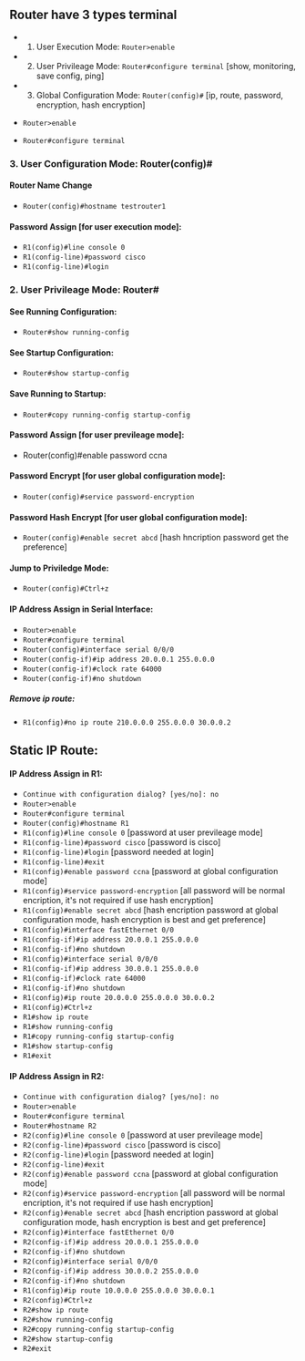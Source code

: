 ## Router have 3 types terminal
- 1. User Execution Mode: `Router>enable`
- 2. User Privileage Mode: `Router#configure terminal` [show, monitoring, save config, ping]
- 3. Global Configuration Mode: `Router(config)#` [ip, route, password, encryption, hash encryption]

- `Router>enable`
- `Router#configure terminal`

### 3. User Configuration Mode: Router(config)#

#### Router Name Change
- `Router(config)#hostname testrouter1`

#### Password Assign [for user execution mode]:
- `R1(config)#line console 0`
- `R1(config-line)#password cisco`
- `R1(config-line)#login`


### 2. User Privileage Mode: Router#

#### See Running Configuration:
- `Router#show running-config`

#### See Startup Configuration:
- `Router#show startup-config`

#### Save Running to Startup:
- `Router#copy running-config startup-config`

#### Password Assign [for user previleage mode]:
- Router(config)#enable password ccna

#### Password Encrypt [for user global configuration mode]:
- `Router(config)#service password-encryption`

#### Password Hash Encrypt [for user global configuration mode]:
- `Router(config)#enable secret abcd` [hash hncription password get the preference]

#### Jump to Priviledge Mode:
- `Router(config)#Ctrl+z`

#### IP Address Assign in Serial Interface:
- `Router>enable`
- `Router#configure terminal`
- `Router(config)#interface serial 0/0/0`
- `Router(config-if)#ip address 20.0.0.1 255.0.0.0`
- `Router(config-if)#clock rate 64000`
- `Router(config-if)#no shutdown`

##### Remove ip route:
- `R1(config)#no ip route 210.0.0.0 255.0.0.0 30.0.0.2`

## Static IP Route:
#### IP Address Assign in R1:
- `Continue with configuration dialog? [yes/no]: no`
- `Router>enable`
- `Router#configure terminal`
- `Router(config)#hostname R1`
- `R1(config)#line console 0` [password at user previleage mode]
- `R1(config-line)#password cisco` [password is cisco]
- `R1(config-line)#login` [password needed at login]
- `R1(config-line)#exit`
- `R1(config)#enable password ccna` [password at global configuration mode]
- `R1(config)#service password-encryption` [all password will be normal encription, it's not required if use hash encryption]
- `R1(config)#enable secret abcd` [hash encription password at global configuration mode, hash encryption is best and get preference]
- `R1(config)#interface fastEthernet 0/0`
- `R1(config-if)#ip address 20.0.0.1 255.0.0.0`
- `R1(config-if)#no shutdown`
- `R1(config)#interface serial 0/0/0`
- `R1(config-if)#ip address 30.0.0.1 255.0.0.0`
- `R1(config-if)#clock rate 64000`
- `R1(config-if)#no shutdown`
- `R1(config)#ip route 20.0.0.0 255.0.0.0 30.0.0.2`
- `R1(config)#Ctrl+z`
- `R1#show ip route`
- `R1#show running-config`
- `R1#copy running-config startup-config`
- `R1#show startup-config`
- `R1#exit`

#### IP Address Assign in R2:
- `Continue with configuration dialog? [yes/no]: no`
- `Router>enable`
- `Router#configure terminal`
- `Router#hostname R2`
- `R2(config)#line console 0` [password at user previleage mode]
- `R2(config-line)#password cisco` [password is cisco]
- `R2(config-line)#login` [password needed at login]
- `R2(config-line)#exit`
- `R2(config)#enable password ccna` [password at global configuration mode]
- `R2(config)#service password-encryption` [all password will be normal encription, it's not required if use hash encryption]
- `R2(config)#enable secret abcd` [hash encription password at global configuration mode, hash encryption is best and get preference]
- `R2(config)#interface fastEthernet 0/0`
- `R2(config-if)#ip address 20.0.0.1 255.0.0.0`
- `R2(config-if)#no shutdown`
- `R2(config)#interface serial 0/0/0`
- `R2(config-if)#ip address 30.0.0.2 255.0.0.0`
- `R2(config-if)#no shutdown`
- `R1(config)#ip route 10.0.0.0 255.0.0.0 30.0.0.1`
- `R2(config)#Ctrl+z`
- `R2#show ip route`
- `R2#show running-config`
- `R2#copy running-config startup-config`
- `R2#show startup-config`
- `R2#exit`
